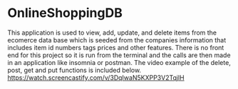 # OnlineShoppingDB 
This application is used to view, add, update, and delete items from the ecomerce data base which is seeded from the companies information that includes item id numbers tags prices and other features. There is no front end for this project so it is run from the terminal and the calls are then made in an application like insomnia or postman. The video example of the delete, post, get and put functions is included below. 
https://watch.screencastify.com/v/3DqIwaN5KXPP3V2TqjlH
